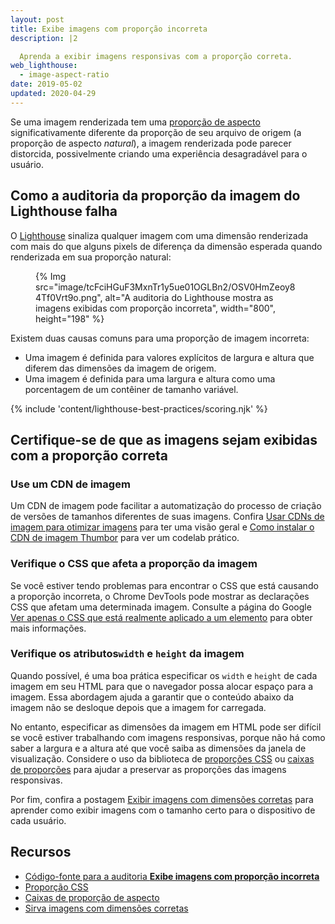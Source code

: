 ```yaml
---
layout: post
title: Exibe imagens com proporção incorreta
description: |2

  Aprenda a exibir imagens responsivas com a proporção correta.
web_lighthouse:
  - image-aspect-ratio
date: 2019-05-02
updated: 2020-04-29
---
```


Se uma imagem renderizada tem uma [proporção de aspecto](https://en.wikipedia.org/wiki/Aspect_ratio_(image)) significativamente diferente da proporção de seu arquivo de origem (a proporção de aspecto *natural*), a imagem renderizada pode parecer distorcida, possivelmente criando uma experiência desagradável para o usuário.

## Como a auditoria da proporção da imagem do Lighthouse falha

O [Lighthouse](https://developer.chrome.com/docs/lighthouse/overview/) sinaliza qualquer imagem com uma dimensão renderizada com mais do que alguns pixels de diferença da dimensão esperada quando renderizada em sua proporção natural:

<figure>{% Img src="image/tcFciHGuF3MxnTr1y5ue01OGLBn2/OSV0HmZeoy84Tf0Vrt9o.png", alt="A auditoria do Lighthouse mostra as imagens exibidas com proporção incorreta", width="800", height="198" %}</figure>

Existem duas causas comuns para uma proporção de imagem incorreta:

- Uma imagem é definida para valores explícitos de largura e altura que diferem das dimensões da imagem de origem.
- Uma imagem é definida para uma largura e altura como uma porcentagem de um contêiner de tamanho variável.

{% include 'content/lighthouse-best-practices/scoring.njk' %}

## Certifique-se de que as imagens sejam exibidas com a proporção correta

### Use um CDN de imagem

Um CDN de imagem pode facilitar a automatização do processo de criação de versões de tamanhos diferentes de suas imagens. Confira [Usar CDNs de imagem para otimizar imagens](/image-cdns/) para ter uma visão geral e [Como instalar o CDN de imagem Thumbor](/install-thumbor/) para ver um codelab prático.

### Verifique o CSS que afeta a proporção da imagem

Se você estiver tendo problemas para encontrar o CSS que está causando a proporção incorreta, o Chrome DevTools pode mostrar as declarações CSS que afetam uma determinada imagem. Consulte a página do Google [Ver apenas o CSS que está realmente aplicado a um elemento](https://developer.chrome.com/docs/devtools/css/reference/#computed) para obter mais informações.

### Verifique os atributos`width` e `height` da imagem

Quando possível, é uma boa prática especificar os `width` e `height` de cada imagem em seu HTML para que o navegador possa alocar espaço para a imagem. Essa abordagem ajuda a garantir que o conteúdo abaixo da imagem não se desloque depois que a imagem for carregada.

No entanto, especificar as dimensões da imagem em HTML pode ser difícil se você estiver trabalhando com imagens responsivas, porque não há como saber a largura e a altura até que você saiba as dimensões da janela de visualização. Considere o uso da biblioteca de [proporções CSS](https://www.npmjs.com/package/css-aspect-ratio) ou [caixas de proporções](https://css-tricks.com/aspect-ratio-boxes/) para ajudar a preservar as proporções das imagens responsivas.

Por fim, confira a postagem [Exibir imagens com dimensões corretas](/serve-images-with-correct-dimensions) para aprender como exibir imagens com o tamanho certo para o dispositivo de cada usuário.

## Recursos

- [Código-fonte para a auditoria **Exibe imagens com proporção incorreta**](https://github.com/GoogleChrome/lighthouse/blob/master/lighthouse-core/audits/image-aspect-ratio.js)
- [Proporção CSS](https://www.npmjs.com/package/css-aspect-ratio)
- [Caixas de proporção de aspecto](https://css-tricks.com/aspect-ratio-boxes/)
- [Sirva imagens com dimensões corretas](/serve-images-with-correct-dimensions)
